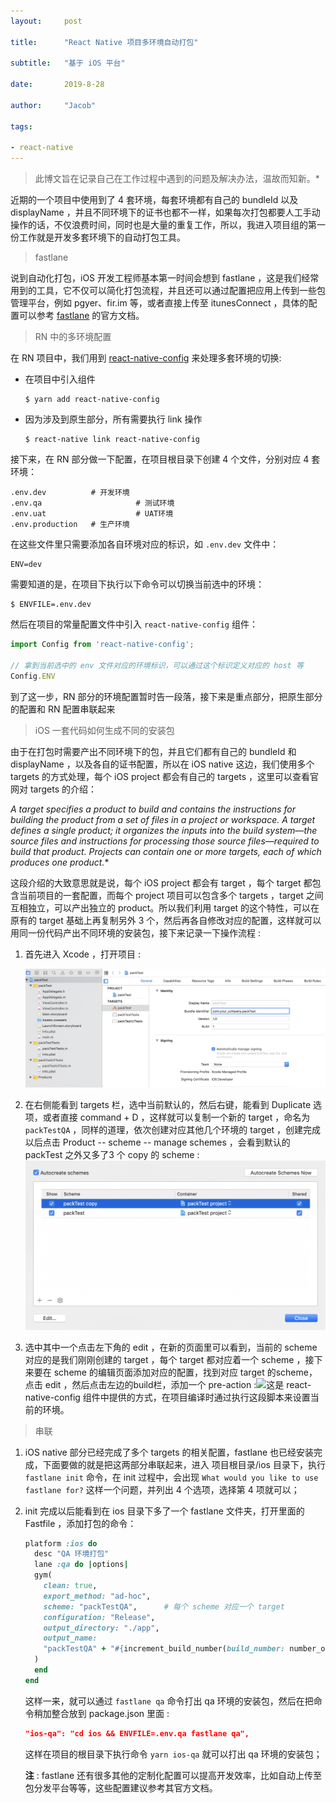 ```yaml
---
layout:     post

title:      "React Native 项目多环境自动打包"

subtitle:   "基于 iOS 平台"

date:       2019-8-28 

author:     "Jacob"

tags:

- react-native
---
```




> 此博文旨在记录自己在工作过程中遇到的问题及解决办法，温故而知新。*

近期的一个项目中使用到了 4 套环境，每套环境都有自己的 bundleId 以及 displayName ，并且不同环境下的证书也都不一样，如果每次打包都要人工手动操作的话，不仅浪费时间，同时也是大量的重复工作，所以，我进入项目组的第一份工作就是开发多套环境下的自动打包工具。



> fastlane

说到自动化打包，iOS 开发工程师基本第一时间会想到 fastlane ，这是我们经常用到的工具，它不仅可以简化打包流程，并且还可以通过配置把应用上传到一些包管理平台，例如 pgyer、fir.im 等，或者直接上传至 itunesConnect ，具体的配置可以参考 [fastlane]() 的官方文档。



> RN 中的多环境配置

在 RN 项目中，我们用到 [react-native-config]() 来处理多套环境的切换:

- 在项目中引入组件

  ```
  $ yarn add react-native-config
  ```

- 因为涉及到原生部分，所有需要执行 link 操作

  ```
  $ react-native link react-native-config
  ```

接下来，在 RN 部分做一下配置，在项目根目录下创建 4 个文件，分别对应 4 套环境：

```
.env.dev          # 开发环境 
.env.qa						# 测试环境
.env.uat					# UAT环境
.env.production   # 生产环境
```

在这些文件里只需要添加各自环境对应的标识，如 `.env.dev` 文件中：

```
ENV=dev
```

需要知道的是，在项目下执行以下命令可以切换当前选中的环境：

```
$ ENVFILE=.env.dev
```

然后在项目的常量配置文件中引入 `react-native-config` 组件：

```javascript
import Config from 'react-native-config';

// 拿到当前选中的 env 文件对应的环境标识，可以通过这个标识定义对应的 host 等
Config.ENV 
```

到了这一步，RN 部分的环境配置暂时告一段落，接下来是重点部分，把原生部分的配置和 RN 配置串联起来



> iOS 一套代码如何生成不同的安装包

由于在打包时需要产出不同环境下的包，并且它们都有自己的 bundleId 和 displayName ，以及各自的证书配置，所以在 iOS native 这边，我们使用多个 targets 的方式处理，每个 iOS project 都会有自己的 targets ，这里可以查看官网对 targets 的介绍：

*A target specifies a product to build and contains the instructions for building the product from a set of files in a project or workspace. A target defines a single product; it organizes the inputs into the build system—the source files and instructions for processing those source files—required to build that product. Projects can contain one or more targets, each of which produces one product.**

这段介绍的大致意思就是说，每个 iOS project 都会有 target ，每个 target 都包含当前项目的一套配置，而每个 project 项目可以包含多个 targets ，target 之间互相独立，可以产出独立的 product。所以我们利用 target 的这个特性，可以在原有的 target 基础上再复制另外 3 个，然后再各自修改对应的配置，这样就可以用同一份代码产出不同环境的安装包，接下来记录一下操作流程 :

1. 首先进入 Xcode ，打开项目 :

   ![](../img/in-post/post-rn/xcode-setting.jpg)



2. 在右侧能看到 targets 栏，选中当前默认的，然后右键，能看到 Duplicate 选项，或者直接 command + D ，这样就可以复制一个新的 target ，命名为 `packTestQA` ，同样的道理，依次创建对应其他几个环境的 target ，创建完成以后点击 Product -- scheme -- manage schemes ，会看到默认的 packTest 之外又多了3 个 copy 的 scheme :![](../img/in-post/post-rn/scheme-manage.png)

3. 选中其中一个点击左下角的 edit ，在新的页面里可以看到，当前的 scheme 对应的是我们刚刚创建的 target ，每个 target 都对应着一个 scheme ，接下来要在 scheme 的编辑页面添加对应的配置，找到对应 target 的scheme，点击 edit ，然后点击左边的build栏，添加一个 pre-action :![](/Users/martin/Documents/EliasMae.github.io/img/in-post/post-rn/scheme-edit.png)这是 react-native-config 组件中提供的方式，在项目编译时通过执行这段脚本来设置当前的环境。



> 串联

1. iOS native 部分已经完成了多个 targets 的相关配置，fastlane 也已经安装完成，下面要做的就是把这两部分串联起来，进入 项目根目录/ios 目录下，执行 `fastlane init` 命令，在 init 过程中，会出现  `What would you like to use fastlane for?`  这样一个问题，并列出 4 个选项，选择第 4 项就可以；

2. init 完成以后能看到在 ios 目录下多了一个 fastlane 文件夹，打开里面的 Fastfile ，添加打包的命令：

   ```ruby
   platform :ios do
     desc "QA 环境打包"
     lane :qa do |options|
     gym(
       clean: true,
       export_method: "ad-hoc",
       scheme: "packTestQA",      # 每个 scheme 对应一个 target
       configuration: "Release",
       output_directory: "./app",
       output_name: 
       "packTestQA" + "#{increment_build_number(build_number: number_of_commits)}"
     )
     end
   end
   ```

   这样一来，就可以通过 `fastlane qa` 命令打出 qa 环境的安装包，然后在把命令稍加整合放到 package.json 里面 :

   ```json
   "ios-qa": "cd ios && ENVFILE=.env.qa fastlane qa",
   ```

   这样在项目的根目录下执行命令 `yarn ios-qa` 就可以打出 qa 环境的安装包；

   

   **注** : fastlane 还有很多其他的定制化配置可以提高开发效率，比如自动上传至包分发平台等等，这些配置建议参考其官方文档。

